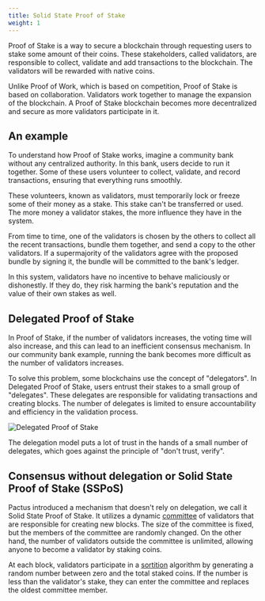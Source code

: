 ```yaml
---
title: Solid State Proof of Stake
weight: 1
---
```


Proof of Stake is a way to secure a blockchain through requesting users to stake some amount of their coins.
These stakeholders, called validators, are responsible to collect, validate and add transactions to the blockchain.
The validators will be rewarded with native coins.

Unlike Proof of Work, which is based on competition, Proof of Stake is based on collaboration.
Validators work together to manage the expansion of the blockchain.
A Proof of Stake blockchain becomes more decentralized and secure as more validators participate in it.

## An example

To understand how Proof of Stake works, imagine a community bank without any centralized authority.
In this bank, users decide to run it together.
Some of these users volunteer to collect, validate, and record transactions,
ensuring that everything runs smoothly.

These volunteers, known as validators, must temporarily lock or freeze some of their money as a stake.
This stake can't be transferred or used.
The more money a validator stakes, the more influence they have in the system.

From time to time, one of the validators is chosen by the others to collect all the recent transactions,
bundle them together, and send a copy to the other validators.
If a supermajority of the validators agree with the proposed bundle by signing it,
the bundle will be committed to the bank's ledger.

In this system, validators have no incentive to behave maliciously or dishonestly.
If they do, they risk harming the bank's reputation and the value of their own stakes as well.

## Delegated Proof of Stake

In Proof of Stake, if the number of validators increases,
the voting time will also increase, and this can lead to an inefficient consensus mechanism.
In our community bank example, running the bank becomes more difficult as the number of validators increases.

To solve this problem, some blockchains use the concept of "delegators".
In Delegated Proof of Stake, users entrust their stakes to a small group of "delegates".
These delegates are responsible for validating transactions and creating blocks.
The number of delegates is limited to ensure accountability and efficiency in the validation process.

![Delegated Proof of Stake](/images/delegated-proof-of-stake.png)

The delegation model puts a lot of trust in the hands of a small number of delegates,
which goes against the principle of "don't trust, verify".

## Consensus without delegation or Solid State Proof of Stake (SSPoS)

Pactus introduced a mechanism that doesn't rely on delegation, we call it Solid State Proof of Stake.
It utilizes a dynamic [committee](/docs/concepts/consensus/committee/) of validators
that are responsible for creating new blocks.
The size of the committee is fixed, but the members of the committee are randomly changed.
On the other hand, the number of validators outside the committee is unlimited, allowing anyone to
become a validator by staking coins.

At each block, validators participate in a [sortition](/docs/concepts/consensus/sortition/) algorithm
by generating a random number between zero and the total staked coins.
If the number is less than the validator's stake, they can enter the committee and replaces the oldest committee member.
